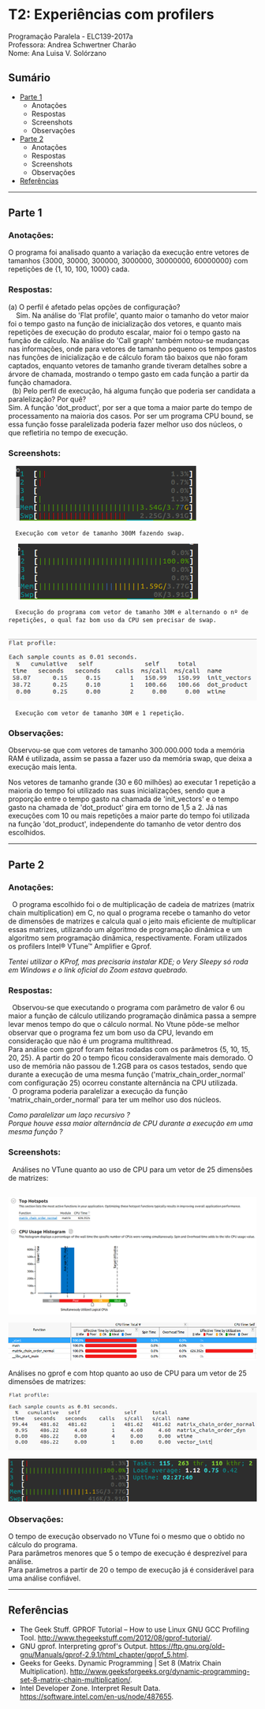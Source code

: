 # T2: Experiências com profilers
Programação Paralela - ELC139-2017a\
Professora: Andrea Schwertner Charão\
Nome: Ana Luisa V. Solórzano

## Sumário

  * [Parte 1](#parte-1)
    * Anotações
    * Respostas
    * Screenshots
    * Observações
  * [Parte 2](#parte-2)
    * Anotações
    * Respostas
    * Screenshots
    * Observações
  * [Referências](#referências)

----

## Parte 1 
   ### Anotações:
   O programa foi analisado quanto a variação da execução entre vetores de tamanhos {3000, 30000, 300000, 3000000, 30000000, 60000000} com repetições de {1, 10, 100, 1000} cada. 
   ### Respostas:
   (a) O perfil é afetado pelas opções de configuração?\
      Sim. Na análise do 'Flat profile', quanto maior o tamanho do vetor maior foi o tempo gasto na função de inicialização dos vetores, e quanto mais repetições de execução do produto escalar, maior foi o tempo gasto na função de cálculo. Na análise do 'Call graph' também notou-se mudanças nas informações, onde para vetores de tamanho pequeno os tempos gastos nas funções de inicialização e de cálculo foram tão baixos que não foram captados, enquanto vetores de tamanho grande tiveram detalhes sobre a árvore de chamada, mostrando o tempo gasto em cada função a partir da função chamadora.\
   (b) Pelo perfil de execução, há alguma função que poderia ser candidata a paralelização? Por quê?\
       Sim. A função 'dot_product', por ser a que toma a maior parte do tempo de processamento na maioria dos casos. Por ser um programa CPU bound, se essa função fosse paralelizada poderia fazer melhor uso dos núcleos, o que refletiria no tempo de execução. 
   ### Screenshots:
      ![swap](dotprod_seq/screenshots/swap.png?raw=true "swap")
      
      Execução com vetor de tamanho 300M fazendo swap.
      
      ![30M](dotprod_seq/screenshots/30M.png?raw=true "30M vector size")
      
      Execução do programa com vetor de tamanho 30M e alternando o nº de repetições, o qual faz bom uso da CPU sem precisar de swap.
      
      ![30Mgprof](dotprod_seq/screenshots/30M1exec.png?raw=true "30M vector size - gprofile screenshot")
      
      Execução com vetor de tamanho 30M e 1 repetição.
   ### Observações:
   Observou-se que com vetores de tamanho  300.000.000 toda a memória RAM é utilizada, assim se passa a fazer uso da memória swap, que deixa a execução mais lenta. 
   
   Nos vetores de tamanho grande (30 e 60 milhões) ao executar 1 repetição a maioria do tempo foi utilizado nas suas inicializações, sendo que a proporção entre o tempo gasto na chamada de 'init_vectors' e o tempo gasto na chamada de 'dot_product' gira em torno de 1,5 a 2. Já nas execuções com 10 ou mais repetições a maior parte do tempo foi utilizada na função 'dot_product', independente do tamanho de vetor dentro dos escolhidos.
   
----

## Parte 2
   ### Anotações:
   O programa escolhido foi o de multiplicação de cadeia de matrizes (matrix chain multiplication) em C, no qual o programa recebe o tamanho do vetor de dimensões de matrizes e calcula qual o jeito mais eficiente de multiplicar essas matrizes, utilizando um algoritmo de programação dinâmica e um algoritmo sem programação dinâmica, respectivamente. Foram utilizados os profilers Intel® VTune™ Amplifier e Gprof.
   
  *Tentei utilizar o KProf, mas precisaria instalar KDE; o Very Sleepy só roda em Windows e o link oficial do Zoom estava quebrado.* 
  
   ### Respostas:
   Observou-se que executando o programa com parâmetro de valor 6 ou maior a função de cálculo utilizando programação dinâmica passa a sempre levar menos tempo do que o cálculo normal. No Vtune pôde-se melhor observar que o programa fez um bom uso da CPU, levando em consideração que não é um programa multithread.\
      Para análise com gprof foram feitas rodadas com os parâmetros {5, 10, 15, 20, 25}. A partir do 20 o tempo ficou consideravalmente mais demorado. O uso de memória não passou de 1.2GB para os casos testados, sendo que durante a execução de uma mesma função ('matrix_chain_order_normal' com configuração 25) ocorreu constante alternância na CPU utilizada.\
   O programa poderia paralelizar a execução da função 'matrix_chain_order_normal' para ter um melhor uso dos núcleos.
   
   *Como paralelizar um laço recursivo ?*\
   *Porque houve essa maior alternância de CPU durante a execução em uma mesma função ?*
   ### Screenshots:
   Análises no VTune quanto ao uso de CPU para um vetor de 25 dimensões de matrizes:
   
   ![vtune1](mult_cadeia_mat/screenshots/input25.png?raw=true "vtune -  input 25")
   
   ![vtune2](mult_cadeia_mat/screenshots/input25_2.png?raw=true "vtune - input 25")
   
   Análises no gprof e com htop quanto ao uso de CPU para um vetor de 25 dimensões de matrizes:
   
   ![gprof](mult_cadeia_mat/screenshots/input25gprof.png?raw=true "gprof - input 25")
   
   ![htop](mult_cadeia_mat/screenshots/input25calc.png?raw=true)
      
   ### Observações:
   O tempo de execução observado no VTune foi o mesmo que o obtido no cálculo do programa.\
   Para parâmetros menores que 5 o tempo de execução é desprezível para análise.\
   Para parâmetros a partir de 20 o tempo de execução já é considerável para uma análise confiável.
   
----

## Referências
- The Geek Stuff. GPROF Tutorial – How to use Linux GNU GCC Profiling Tool. http://www.thegeekstuff.com/2012/08/gprof-tutorial/.
- GNU gprof. Interpreting gprof's Output. https://ftp.gnu.org/old-gnu/Manuals/gprof-2.9.1/html_chapter/gprof_5.html.
- Geeks for Geeks. Dynamic Programming | Set 8 (Matrix Chain Multiplication). http://www.geeksforgeeks.org/dynamic-programming-set-8-matrix-chain-multiplication/.
- Intel Developer Zone. Interpret Result Data. https://software.intel.com/en-us/node/487655.
